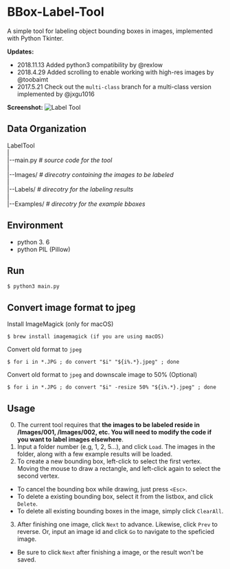 BBox-Label-Tool
===============

A simple tool for labeling object bounding boxes in images, implemented with Python Tkinter.

**Updates:**
- 2018.11.13 Added python3 compatibility by @rexlow
- 2018.4.29 Added scrolling to enable working with high-res images by @toobaimt
- 2017.5.21 Check out the ```multi-class``` branch for a multi-class version implemented by @jxgu1016

**Screenshot:**
![Label Tool](./screenshot.png)

Data Organization
-----------------
LabelTool  
|  
|--main.py   *# source code for the tool*  
|  
|--Images/   *# direcotry containing the images to be labeled*  
|  
|--Labels/   *# direcotry for the labeling results*  
|  
|--Examples/  *# direcotry for the example bboxes*  

Environment
----------
- python 3.	6
- python PIL (Pillow)

Run
-------
`$ python3 main.py`

Convert image format to jpeg
----------------------------

Install ImageMagick (only for macOS)

`$ brew install imagemagick (if you are using macOS)`

Convert old format to `jpeg`

`$ for i in *.JPG ; do convert "$i" "${i%.*}.jpeg" ; done`

Convert old format to `jpeg` and downscale image to 50% (Optional)

`$ for i in *.JPG ; do convert "$i" -resize 50% "${i%.*}.jpeg" ; done`

Usage
-----
0. The current tool requires that **the images to be labeled reside in /Images/001, /Images/002, etc. You will need to modify the code if you want to label images elsewhere**.
1. Input a folder number (e.g, 1, 2, 5...), and click `Load`. The images in the folder, along with a few example results will be loaded.
2. To create a new bounding box, left-click to select the first vertex. Moving the mouse to draw a rectangle, and left-click again to select the second vertex.
  - To cancel the bounding box while drawing, just press `<Esc>`.
  - To delete a existing bounding box, select it from the listbox, and click `Delete`.
  - To delete all existing bounding boxes in the image, simply click `ClearAll`.
3. After finishing one image, click `Next` to advance. Likewise, click `Prev` to reverse. Or, input an image id and click `Go` to navigate to the speficied image.
  - Be sure to click `Next` after finishing a image, or the result won't be saved. 
